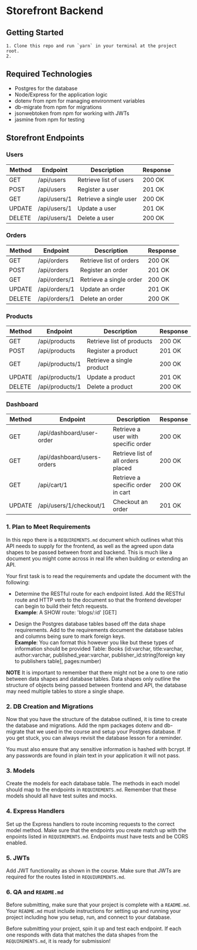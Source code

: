 # Storefront Backend

## Getting Started
    1. Clone this repo and run `yarn` in your terminal at the project root.
    2. 
## Required Technologies
- Postgres for the database
- Node/Express for the application logic
- dotenv from npm for managing environment variables
- db-migrate from npm for migrations
- jsonwebtoken from npm for working with JWTs
- jasmine from npm for testing

## Storefront Endpoints

### Users 

| Method | Endpoint | Description | Response |
--- | --- | --- | --- | 
GET | /api/users | Retrieve list of users | 200 OK
POST | /api/users | Register a user | 201 OK
GET | /api/users/1 | Retrieve a single user | 200 OK
UPDATE | /api/users/1 | Update a user | 201 OK
DELETE | /api/users/1 | Delete a user | 200 OK

### Orders 

| Method | Endpoint | Description | Response |
--- | --- | --- | --- | 
GET | /api/orders | Retrieve list of orders | 200 OK
POST | /api/orders | Register an order | 201 OK
GET | /api/orders/1 | Retrieve a single order | 200 OK
UPDATE | /api/orders/1 | Update an order | 201 OK
DELETE | /api/orders/1 | Delete an order | 200 OK


### Products 

| Method | Endpoint | Description | Response |
--- | --- | --- | --- | 
GET | /api/products | Retrieve list of products | 200 OK
POST | /api/products | Register a product | 201 OK
GET | /api/products/1 | Retrieve a single product | 200 OK
UPDATE | /api/products/1 | Update a product | 201 OK
DELETE | /api/products/1 | Delete a product | 200 OK


### Dashboard 

| Method | Endpoint | Description | Response |
--- | --- | --- | --- | 
GET | /api/dashboard/user-order | Retrieve a user with specific order | 200 OK
GET | /api/dashboard/users-orders | Retrieve list of all orders placed | 200 OK
GET | /api/cart/1 | Retrieve a specific order in cart | 200 OK
UPDATE | /api/users/1/checkout/1 | Checkout an order | 201 OK

 

### 1. Plan to Meet Requirements

In this repo there is a `REQUIREMENTS.md` document which outlines what this API needs to supply for the frontend, as well as the agreed upon data shapes to be passed between front and backend. This is much like a document you might come across in real life when building or extending an API. 

Your first task is to read the requirements and update the document with the following:
- Determine the RESTful route for each endpoint listed. Add the RESTful route and HTTP verb to the document so that the frontend developer can begin to build their fetch requests.    
**Example**: A SHOW route: 'blogs/:id' [GET] 

- Design the Postgres database tables based off the data shape requirements. Add to the requirements document the database tables and columns being sure to mark foreign keys.   
**Example**: You can format this however you like but these types of information should be provided
Table: Books (id:varchar, title:varchar, author:varchar, published_year:varchar, publisher_id:string[foreign key to publishers table], pages:number)

**NOTE** It is important to remember that there might not be a one to one ratio between data shapes and database tables. Data shapes only outline the structure of objects being passed between frontend and API, the database may need multiple tables to store a single shape. 

### 2.  DB Creation and Migrations

Now that you have the structure of the databse outlined, it is time to create the database and migrations. Add the npm packages dotenv and db-migrate that we used in the course and setup your Postgres database. If you get stuck, you can always revisit the database lesson for a reminder. 

You must also ensure that any sensitive information is hashed with bcrypt. If any passwords are found in plain text in your application it will not pass.

### 3. Models

Create the models for each database table. The methods in each model should map to the endpoints in `REQUIREMENTS.md`. Remember that these models should all have test suites and mocks.

### 4. Express Handlers

Set up the Express handlers to route incoming requests to the correct model method. Make sure that the endpoints you create match up with the enpoints listed in `REQUIREMENTS.md`. Endpoints must have tests and be CORS enabled. 

### 5. JWTs

Add JWT functionality as shown in the course. Make sure that JWTs are required for the routes listed in `REQUIUREMENTS.md`.

### 6. QA and `README.md`

Before submitting, make sure that your project is complete with a `README.md`. Your `README.md` must include instructions for setting up and running your project including how you setup, run, and connect to your database. 

Before submitting your project, spin it up and test each endpoint. If each one responds with data that matches the data shapes from the `REQUIREMENTS.md`, it is ready for submission!
